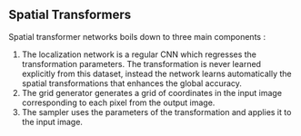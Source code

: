## Spatial Transformers

Spatial transformer networks boils down to three main components :

1. The localization network is a regular CNN which regresses the transformation parameters. The transformation is never learned explicitly from this dataset, instead the network learns automatically the spatial transformations that enhances the global accuracy.
2. The grid generator generates a grid of coordinates in the input image corresponding to each pixel from the output image.
3. The sampler uses the parameters of the transformation and applies it to the input image.